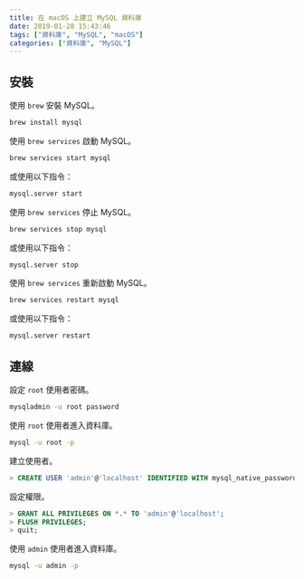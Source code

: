 ```yaml
---
title: 在 macOS 上建立 MySQL 資料庫
date: 2019-01-28 15:43:46
tags: ["資料庫", "MySQL", "macOS"]
categories: ["資料庫", "MySQL"]
---
```


## 安裝

使用 `brew` 安裝 MySQL。

```BASH
brew install mysql
```

使用 `brew services` 啟動 MySQL。

```BASH
brew services start mysql
```

或使用以下指令：

```BASH
mysql.server start
```

使用 `brew services` 停止 MySQL。

```BASH
brew services stop mysql
```

或使用以下指令：

```BASH
mysql.server stop
```

使用 `brew services` 重新啟動 MySQL。

```BASH
brew services restart mysql
```

或使用以下指令：

```BASH
mysql.server restart
```

## 連線

設定 `root` 使用者密碼。

```BASH
mysqladmin -u root password
```

使用 `root` 使用者進入資料庫。

```BASH
mysql -u root -p
```

建立使用者。

```SQL
> CREATE USER 'admin'@'localhost' IDENTIFIED WITH mysql_native_password BY 'password';
```

設定權限。

```SQL
> GRANT ALL PRIVILEGES ON *.* TO 'admin'@'localhost';
> FLUSH PRIVILEGES;
> quit;
```

使用 `admin` 使用者進入資料庫。

```BASH
mysql -u admin -p
```
